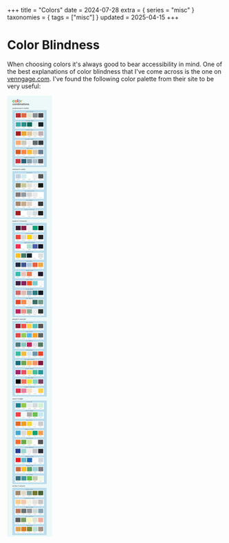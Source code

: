 +++
title = "Colors"
date = 2024-07-28
extra = { series = "misc" }
taxonomies = { tags = ["misc"] }
updated = 2025-04-15
+++

# Color Blindness

When choosing colors it's always good to bear accessibility in mind.
One of the best explanations of color blindness that I've come across is the one on [venngage.com](https://venngage.com/blog/color-blind-friendly-palette/).
I've found the following color palette from their site to be very useful:

[![color palette](dd1b862e-4294-4dac-bcda-324dd0a05360.png)](https://venngage.com/templates/infographics/color-palettes-dd1b862e-4294-4dac-bcda-324dd0a05360)
